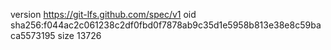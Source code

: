 version https://git-lfs.github.com/spec/v1
oid sha256:f044ac2c061238c2df0fbd0f7878ab9c35d1e5958b813e38e8c59baca5573195
size 13726
